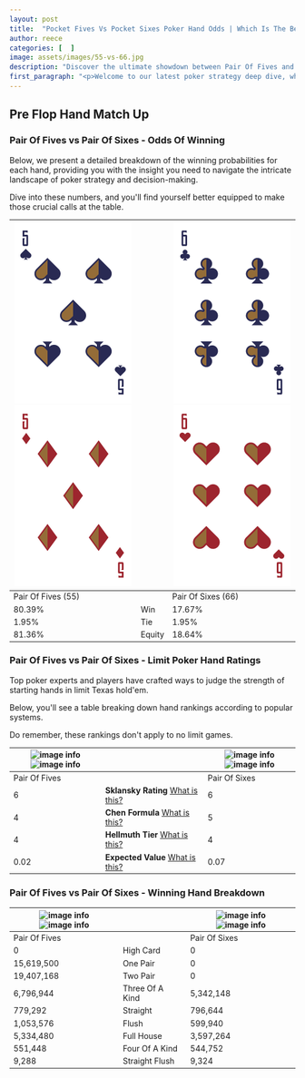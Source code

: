 ```yaml
---
layout: post
title:  "Pocket Fives Vs Pocket Sixes Poker Hand Odds | Which Is The Better Hand In Poker? A Complete Guide"
author: reece
categories: [  ]
image: assets/images/55-vs-66.jpg
description: "Discover the ultimate showdown between Pair Of Fives and Pair Of Sixes in poker! Uncover the odds, strategies, and scenarios where one hand triumphs over the other. Get ready to up your poker game with this thrilling analysis."
first_paragraph: "<p>Welcome to our latest poker strategy deep dive, where we're pitting two distinct hands against each other in a high-stakes showdown: Pair Of Fives vs Pair Of Sixes.</p><p>In the dynamic world of poker, every decision counts, and knowing which hand holds the upper hand is key to your success at the table.</p><p>In this article, we'll dissect these two hands, explore the scenarios where one dominates the other, and equip you with the knowledge to make strategic choices that can tip the odds in your favor.</p><p>Get ready to unravel the intriguing dynamics of these poker hands and elevate your game to new heights.</p>"
---
```




[comment]: # (sp0)

## Pre Flop Hand Match Up

<div class="table hand-ratings" markdown="1"> 



### Pair Of Fives vs Pair Of Sixes - Odds Of Winning

Below, we present a detailed breakdown of the winning probabilities for each hand, providing you with the insight you need to navigate the intricate landscape of poker strategy and decision-making. 

Dive into these numbers, and you'll find yourself better equipped to make those crucial calls at the table.


    
| ![image info](assets/images/hand1/5.png) ![image info](assets/images/hand1/5o.png) |  | ![image info](assets/images/hand2/6.png) ![image info](assets/images/hand2/6o.png) |
| -------- | -------- | -------- |
| Pair Of Fives (55) |  | Pair Of Sixes (66) |
| 80.39% | Win | 17.67% |
| 1.95% | Tie | 1.95% |
| 81.36% | Equity | 18.64% |




[comment]: # (sp1)



### Pair Of Fives vs Pair Of Sixes - Limit Poker Hand Ratings

Top poker experts and players have crafted ways to judge the strength of starting hands in limit Texas hold'em. 

Below, you'll see a table breaking down hand rankings according to popular systems. 

Do remember, these rankings don't apply to no limit games.


    
| ![image info](https://www.riverpairs.com/assets/images/hand1/5.png) ![image info](https://www.riverpairs.com/assets/images/hand1/5o.png) |  | ![image info](https://www.riverpairs.com/assets/images/hand2/6.png) ![image info](https://www.riverpairs.com/assets/images/hand2/6o.png) |
| -------- | -------- | -------- |
| Pair Of Fives |  | Pair Of Sixes |
| 6 | **Sklansky Rating** [What is this?](/sklansky-rating-explained) | 6 |
| 4 | **Chen Formula** [What is this?](/chen-formula-explained) | 5 |
| 4 | **Hellmuth Tier** [What is this?](/Hellmuth-tier-explained) | 4 |
| 0.02 | **Expected Value** [What is this?](/expected-value-explained) | 0.07 |




[comment]: # (sp2)



### Pair Of Fives vs Pair Of Sixes - Winning Hand Breakdown


    
| ![image info](https://www.riverpairs.com/assets/images/hand1/5.png) ![image info](https://www.riverpairs.com/assets/images/hand1/5o.png) |  | ![image info](https://www.riverpairs.com/assets/images/hand2/6.png) ![image info](https://www.riverpairs.com/assets/images/hand2/6o.png) |
| -------- | -------- | -------- |
| Pair Of Fives |  | Pair Of Sixes |
| 0 | High Card | 0 |
| 15,619,500 | One Pair | 0 |
| 19,407,168 | Two Pair | 0 |
| 6,796,944 | Three Of A Kind | 5,342,148 |
| 779,292 | Straight | 796,644 |
| 1,053,576 | Flush | 599,940 |
| 5,334,480 | Full House | 3,597,264 |
| 551,448 | Four Of A Kind | 544,752 |
| 9,288 | Straight Flush | 9,324 |




[comment]: # (sp3)



</div>

[comment]: # (sp4)



[comment]: # (sp5)

